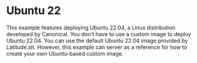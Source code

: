 # Ubuntu 22 

This example features deploying Ubuntu 22.04, a Linux distribution developed by Canonical. You don't have to use a custom image to deploy Ubuntu 22.04. You can use the default Ubuntu 22.04 image provided by Latitude.sh. However, this example can server as a reference for how to create your own Ubuntu-based custom image.